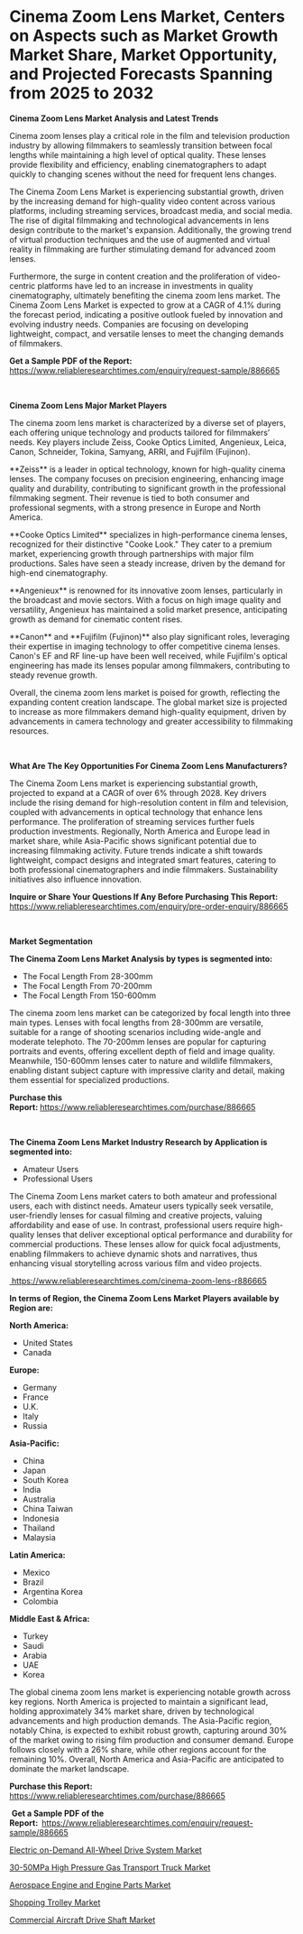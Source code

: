 <p><h1>Cinema Zoom Lens Market, Centers on Aspects such as Market Growth Market Share, Market Opportunity, and Projected Forecasts Spanning from 2025 to 2032</h1></p><p><strong>Cinema Zoom Lens Market Analysis and Latest Trends</strong></p>
<p><p>Cinema zoom lenses play a critical role in the film and television production industry by allowing filmmakers to seamlessly transition between focal lengths while maintaining a high level of optical quality. These lenses provide flexibility and efficiency, enabling cinematographers to adapt quickly to changing scenes without the need for frequent lens changes.</p><p>The Cinema Zoom Lens Market is experiencing substantial growth, driven by the increasing demand for high-quality video content across various platforms, including streaming services, broadcast media, and social media. The rise of digital filmmaking and technological advancements in lens design contribute to the market's expansion. Additionally, the growing trend of virtual production techniques and the use of augmented and virtual reality in filmmaking are further stimulating demand for advanced zoom lenses.</p><p>Furthermore, the surge in content creation and the proliferation of video-centric platforms have led to an increase in investments in quality cinematography, ultimately benefiting the cinema zoom lens market. The Cinema Zoom Lens Market is expected to grow at a CAGR of 4.1% during the forecast period, indicating a positive outlook fueled by innovation and evolving industry needs. Companies are focusing on developing lightweight, compact, and versatile lenses to meet the changing demands of filmmakers.</p></p>
<p><strong>Get a Sample PDF of the Report:&nbsp;</strong> <a href="https://www.reliableresearchtimes.com/enquiry/request-sample/886665?utm_campaign=2105&utm_medium=2&utm_source=Github&utm_content=ia&utm_term=06022025&utm_id=cinema-zoom-lens">https://www.reliableresearchtimes.com/enquiry/request-sample/886665</a></p>
<p>&nbsp;</p>
<p><strong>Cinema Zoom Lens Major Market Players</strong></p>
<p><p>The cinema zoom lens market is characterized by a diverse set of players, each offering unique technology and products tailored for filmmakers’ needs. Key players include Zeiss, Cooke Optics Limited, Angenieux, Leica, Canon, Schneider, Tokina, Samyang, ARRI, and Fujifilm (Fujinon).</p><p>**Zeiss** is a leader in optical technology, known for high-quality cinema lenses. The company focuses on precision engineering, enhancing image quality and durability, contributing to significant growth in the professional filmmaking segment. Their revenue is tied to both consumer and professional segments, with a strong presence in Europe and North America.</p><p>**Cooke Optics Limited** specializes in high-performance cinema lenses, recognized for their distinctive "Cooke Look." They cater to a premium market, experiencing growth through partnerships with major film productions. Sales have seen a steady increase, driven by the demand for high-end cinematography.</p><p>**Angenieux** is renowned for its innovative zoom lenses, particularly in the broadcast and movie sectors. With a focus on high image quality and versatility, Angenieux has maintained a solid market presence, anticipating growth as demand for cinematic content rises.</p><p>**Canon** and **Fujifilm (Fujinon)** also play significant roles, leveraging their expertise in imaging technology to offer competitive cinema lenses. Canon's EF and RF line-up have been well received, while Fujifilm's optical engineering has made its lenses popular among filmmakers, contributing to steady revenue growth.</p><p>Overall, the cinema zoom lens market is poised for growth, reflecting the expanding content creation landscape. The global market size is projected to increase as more filmmakers demand high-quality equipment, driven by advancements in camera technology and greater accessibility to filmmaking resources.</p></p>
<p>&nbsp;</p>
<p><strong>What Are The Key Opportunities For Cinema Zoom Lens Manufacturers?</strong></p>
<p><p>The Cinema Zoom Lens market is experiencing substantial growth, projected to expand at a CAGR of over 6% through 2028. Key drivers include the rising demand for high-resolution content in film and television, coupled with advancements in optical technology that enhance lens performance. The proliferation of streaming services further fuels production investments. Regionally, North America and Europe lead in market share, while Asia-Pacific shows significant potential due to increasing filmmaking activity. Future trends indicate a shift towards lightweight, compact designs and integrated smart features, catering to both professional cinematographers and indie filmmakers. Sustainability initiatives also influence innovation.</p></p>
<p><strong>Inquire or Share Your Questions If Any Before Purchasing This Report:</strong> <a href="https://www.reliableresearchtimes.com/enquiry/pre-order-enquiry/886665?utm_campaign=2105&utm_medium=2&utm_source=Github&utm_content=ia&utm_term=06022025&utm_id=cinema-zoom-lens">https://www.reliableresearchtimes.com/enquiry/pre-order-enquiry/886665</a></p>
<p>&nbsp;</p>
<p><strong>Market Segmentation</strong></p>
<p><strong>The Cinema Zoom Lens Market Analysis by types is segmented into:</strong></p>
<p><ul><li>The Focal Length From 28-300mm</li><li>The Focal Length From 70-200mm</li><li>The Focal Length From 150-600mm</li></ul></p>
<p><p>The cinema zoom lens market can be categorized by focal length into three main types. Lenses with focal lengths from 28-300mm are versatile, suitable for a range of shooting scenarios including wide-angle and moderate telephoto. The 70-200mm lenses are popular for capturing portraits and events, offering excellent depth of field and image quality. Meanwhile, 150-600mm lenses cater to nature and wildlife filmmakers, enabling distant subject capture with impressive clarity and detail, making them essential for specialized productions.</p></p>
<p><strong>Purchase this Report:&nbsp;</strong><a href="https://www.reliableresearchtimes.com/purchase/886665?utm_campaign=2105&utm_medium=2&utm_source=Github&utm_content=ia&utm_term=06022025&utm_id=cinema-zoom-lens">https://www.reliableresearchtimes.com/purchase/886665</a></p>
<p>&nbsp;</p>
<p><strong>The Cinema Zoom Lens Market Industry Research by Application is segmented into:</strong></p>
<p><ul><li>Amateur Users</li><li>Professional Users</li></ul></p>
<p><p>The Cinema Zoom Lens market caters to both amateur and professional users, each with distinct needs. Amateur users typically seek versatile, user-friendly lenses for casual filming and creative projects, valuing affordability and ease of use. In contrast, professional users require high-quality lenses that deliver exceptional optical performance and durability for commercial productions. These lenses allow for quick focal adjustments, enabling filmmakers to achieve dynamic shots and narratives, thus enhancing visual storytelling across various film and video projects.</p></p>
<p><a href="https://www.reliableresearchtimes.com/cinema-zoom-lens-r886665?utm_campaign=2105&utm_medium=2&utm_source=Github&utm_content=ia&utm_term=06022025&utm_id=cinema-zoom-lens">&nbsp;https://www.reliableresearchtimes.com/cinema-zoom-lens-r886665</a></p>
<p><strong>In terms of Region, the Cinema Zoom Lens Market Players available by Region are:</strong></p>
<p>
    <p> <strong> North America: </strong>
        <ul>
            <li>United States</li>
            <li>Canada</li>
        </ul>
        </p> 
    <p> <strong> Europe: </strong>
        <ul>
            <li>Germany</li>
            <li>France</li>
            <li>U.K.</li>
            <li>Italy</li>
            <li>Russia</li>
        </ul>
        </p> 
    <p> <strong> Asia-Pacific: </strong>
        <ul>
            <li>China</li>
            <li>Japan</li>
            <li>South Korea</li>
            <li>India</li>
            <li>Australia</li>
            <li>China Taiwan</li>
            <li>Indonesia</li>
            <li>Thailand</li>
            <li>Malaysia</li>
        </ul>
        </p> 
    <p> <strong> Latin America: </strong>
        <ul>
            <li>Mexico</li>
            <li>Brazil</li>
            <li>Argentina Korea</li>
            <li>Colombia</li>
        </ul>
        </p> 
    <p> <strong> Middle East & Africa: </strong>
        <ul>
            <li>Turkey</li>
            <li>Saudi</li>
            <li>Arabia</li>
            <li>UAE</li>
            <li>Korea</li>
        </ul>
    </p>
    </p>
<p><p>The global cinema zoom lens market is experiencing notable growth across key regions. North America is projected to maintain a significant lead, holding approximately 34% market share, driven by technological advancements and high production demands. The Asia-Pacific region, notably China, is expected to exhibit robust growth, capturing around 30% of the market owing to rising film production and consumer demand. Europe follows closely with a 26% share, while other regions account for the remaining 10%. Overall, North America and Asia-Pacific are anticipated to dominate the market landscape.</p></p>
<p><strong>Purchase this Report: </strong><a href="https://www.reliableresearchtimes.com/purchase/886665?utm_campaign=2105&utm_medium=2&utm_source=Github&utm_content=ia&utm_term=06022025&utm_id=cinema-zoom-lens">https://www.reliableresearchtimes.com/purchase/886665</a></p>
<p>&nbsp;<strong>Get a Sample PDF of the Report:&nbsp;&nbsp;</strong><a href="https://www.reliableresearchtimes.com/enquiry/request-sample/886665?utm_campaign=2105&utm_medium=2&utm_source=Github&utm_content=ia&utm_term=06022025&utm_id=cinema-zoom-lens">https://www.reliableresearchtimes.com/enquiry/request-sample/886665</a></p>
<p><strong></strong></p>
<p><p><a href="https://www.linkedin.com/pulse/unveiling-electric-on-demand-all-wheel-drive-system-market-6i6bf?utm_campaign=2105&utm_medium=2&utm_source=Github&utm_content=ia&utm_term=06022025&utm_id=cinema-zoom-lens">Electric on-Demand All-Wheel Drive System Market</a></p><p><a href="https://www.linkedin.com/pulse/comprehensive-30-50mpa-high-pressure-gas-transport-truck-rnjpf?utm_campaign=2105&utm_medium=2&utm_source=Github&utm_content=ia&utm_term=06022025&utm_id=cinema-zoom-lens">30-50MPa High Pressure Gas Transport Truck Market</a></p><p><a href="https://www.linkedin.com/pulse/insightful-highlights-aerospace-engine-parts-market-report-xamte?utm_campaign=2105&utm_medium=2&utm_source=Github&utm_content=ia&utm_term=06022025&utm_id=cinema-zoom-lens">Aerospace Engine and Engine Parts Market</a></p><p><a href="https://github.com/MariaWashington76/Market-Research-Report-List-1/blob/main/shopping-trolley-market.md?utm_campaign=2105&utm_medium=2&utm_source=Github&utm_content=ia&utm_term=06022025&utm_id=cinema-zoom-lens">Shopping Trolley Market</a></p><p><a href="https://www.linkedin.com/pulse/forecast-commercial-aircraft-drive-shaft-market-from-2025-gu0ve?utm_campaign=2105&utm_medium=2&utm_source=Github&utm_content=ia&utm_term=06022025&utm_id=cinema-zoom-lens">Commercial Aircraft Drive Shaft Market</a></p></p>